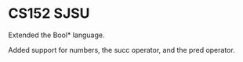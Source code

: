 # CS152 SJSU
Extended the Bool* language.

Added support for numbers, the succ operator, and the pred operator.

